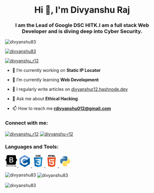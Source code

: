 <h1 align="center">Hi 👋, I'm Divyanshu Raj</h1>
<h3 align="center">I am the Lead of Google DSC HITK.I am a full stack Web Developer and is diving deep into Cyber Security.</h3>

<p align="left"> <img src="https://komarev.com/ghpvc/?username=divyanshu83&label=Profile%20views&color=0e75b6&style=flat" alt="divyanshu83" /> </p>

<p align="left"> <a href="https://github.com/ryo-ma/github-profile-trophy"><img src="https://github-profile-trophy.vercel.app/?username=divyanshu83" alt="divyanshu83" /></a> </p>

<p align="left"> <a href="https://twitter.com/divyanshu_r12" target="blank"><img src="https://img.shields.io/twitter/follow/divyanshu_r12?logo=twitter&style=for-the-badge" alt="divyanshu_r12" /></a> </p>

- 🔭 I’m currently working on **Static IP Locator**

- 🌱 I’m currently learning **Web Development**

- 📝 I regularly write articles on [divyanshur12.hashnode.dev](divyanshur12.hashnode.dev)

- 💬 Ask me about **Ethical Hacking**

- 📫 How to reach me **rdivyanshu012@gmail.com**

<h3 align="left">Connect with me:</h3>
<p align="left">
<a href="https://twitter.com/divyanshu_r12" target="blank"><img align="center" src="https://raw.githubusercontent.com/rahuldkjain/github-profile-readme-generator/master/src/images/icons/Social/twitter.svg" alt="divyanshu_r12" height="30" width="40" /></a>
<a href="https://linkedin.com/in/divyanshu-r12" target="blank"><img align="center" src="https://raw.githubusercontent.com/rahuldkjain/github-profile-readme-generator/master/src/images/icons/Social/linked-in-alt.svg" alt="divyanshu-r12" height="30" width="40" /></a>
</p>

<h3 align="left">Languages and Tools:</h3>
<p align="left"> <a href="https://getbootstrap.com" target="_blank" rel="noreferrer"> <img src="https://raw.githubusercontent.com/devicons/devicon/master/icons/bootstrap/bootstrap-plain-wordmark.svg" alt="bootstrap" width="40" height="40"/> </a> <a href="https://www.cprogramming.com/" target="_blank" rel="noreferrer"> <img src="https://raw.githubusercontent.com/devicons/devicon/master/icons/c/c-original.svg" alt="c" width="40" height="40"/> </a> <a href="https://www.w3schools.com/css/" target="_blank" rel="noreferrer"> <img src="https://raw.githubusercontent.com/devicons/devicon/master/icons/css3/css3-original-wordmark.svg" alt="css3" width="40" height="40"/> </a> <a href="https://www.w3.org/html/" target="_blank" rel="noreferrer"> <img src="https://raw.githubusercontent.com/devicons/devicon/master/icons/html5/html5-original-wordmark.svg" alt="html5" width="40" height="40"/> </a> <a href="https://www.python.org" target="_blank" rel="noreferrer"> <img src="https://raw.githubusercontent.com/devicons/devicon/master/icons/python/python-original.svg" alt="python" width="40" height="40"/> </a> </p>

<p><img align="left" src="https://github-readme-stats.vercel.app/api/top-langs?username=divyanshu83&show_icons=true&locale=en&layout=compact" alt="divyanshu83" /></p>

<p>&nbsp;<img align="center" src="https://github-readme-stats.vercel.app/api?username=divyanshu83&show_icons=true&locale=en" alt="divyanshu83" /></p>

<p><img align="center" src="https://github-readme-streak-stats.herokuapp.com/?user=divyanshu83&" alt="divyanshu83" /></p>

